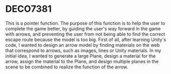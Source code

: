 # DECO7381
This is a pointer function. The purpose of this function is to help the user to complete the game better, by guiding the user's way forward in the game with arrows, and preventing the user from not being able to find the correct escape route because the model is too big.
First of all, after learning Unity's code, I wanted to design an arrow model by finding materials on the web that correspond to arrows, such as images, lines or Unity materials. In my initial idea, I wanted to generate a large Plane, design a material for the arrow, assign the material to the Plane, and design multiple planes in the scene to be combined to realize the function of the arrow.
